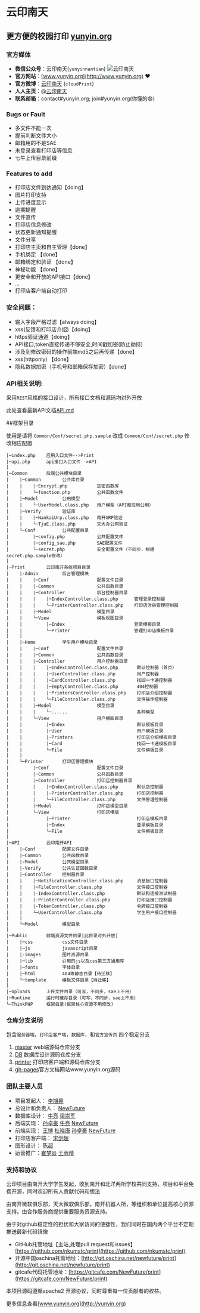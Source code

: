 云印南天
=================
更方便的校园打印 [yunyin.org](http://yunyin.org)
-------------------------

### 官方媒体

+ **微信公众号**：云印南天(`yunyinnantian`) ![云印南天](http://www.yunyin.org/assets/image/weixin_qrcode.png)
+ **官方网站**：[www.yunyin.org](http://www.yunyin.org) :heart:
+ **官方微博**：[云印南天](http://weibo.com/cloudPrint) (`cloudPrint`)
+ **人人主页**：@[云印南天](http://page.renren.com/602117408)
+ **联系邮箱**：contact#yunyin.org; join#yunyin.org(你懂的:smile:)

### Bugs or Fault
* 多文件不能一次
* 提前判断文件大小
* 邮箱用的不是SAE
* 未登录查看打印店等信息
* 七牛上传目录前缀

### Features to add
* 打印店文件到达通知【doing】
* 图片打印支持
* 上传进度显示
* 逾期提醒
* 文件直传
* 打印店信息修改
* 状态更新通知提醒
* 文件分享
* 打印店主页和自主管理【done】
* 手机绑定 【done】
* 邮箱绑定和验证 【done】
* 神秘功能 【done】
* 更安全和开放的API接口【done】
* ...
* 打印店客户端自动打印

### 安全问题：
* 输入字段严格过滤【always doing】
* xss(反馈和打印店介绍)【doing】
* https验证通道【doing】
* API接口,token直接传递不够安全,时间戳加密(防止劫持)
* 涉及到修改密码的操作前端md5之后再传递【done】
* xss(httponly) 【done】
* 隐私数据加密（手机号和邮箱保存加密）【done】

### API相关说明:
采用`REST`风格的接口设计，所有接口文档和源码均对外开放

此处查看最新API文档[API.md](https://github.com/nkumstc/print/blob/master/API.md)


##框架目录

使用是请将 `Common/Conf/secret.php.sample` 改成 `Common/Conf/secret.php` 修改相应配置

>
```
|─index.php    应用入口文件-->Print
|─api.php      api接口入口文件-->API
|
|─Common       后端公共模块目录
|    |─Common        公共库目录
|    |    |─Encrypt.php           加密函数库
|    |    └─function.php          公共函数文件
|    |─Model         公用模型
|    |    └─UserModel.class.php   用户模型（API和应用公用）
|    |─Verify        验证库
|    |    |─NankaiUrp.class.php   南开URP验证
|    |    └─TjuE.class.php        天大办公网验证
|    └─Conf          公共配置目录
|         |─config.php            公共配置文件
|         |─config_sae.php        SAE配置文件
|         └─secret.php            安全配置文件（不同步，根据secret.php.sample修改）
|
|─Print        云印南开系统项目目录
|    |-Admin         后台管理模块
|    |    |─Conf                  配置文件目录
|    |    |─Common                公共函数目录
|    |    |─Controller            后台控制器目录
|    |    |    |─IndexController.class.php      管理登录控制器
|    |    |    └─PrinterController.class.php    打印店注册管理控制器
|    |    |─Model                 模型目录
|    |    └─View                  模板视图目录
|    |         |─Index                          登录模板目录
|    |         └─Printer                        管理打印店模板目录
|    | 
|    |─Home          学生用户模块目录
|    |    |─Conf                  配置文件目录
|    |    |─Common                公共函数目录
|    |    |─Controller            用户控制器目录
|    |    |    |─IndexController.class.php       默认控制器（首页）
|    |    |    |─UserController.class.php        用户控制器
|    |    |    |─CardController.class.php        找回一卡通控制器
|    |    |    |─EmptyController.class.php       404控制器
|    |    |    |─PrintersController.class.php    打印店介绍控制器
|    |    |    └─FileController.class.php        文件操作控制器
|    |    |─Model                 模型目录
|    |    |    └─......                          各种模型
|    |    └─View                  用户模版目录
|    |         |─Index                           默认模板目录
|    |         |─User                            用户模板目录
|    |         |─Printers                        打印店介绍模板目录
|    |         |─Card                            找回一卡通模板目录
|    |         └─File                            文件模板目录
|    |
|    └─Printer       打印店管理模块
|         |─Conf                  配置文件目录
|         |─Common                公共函数目录
|         |─Controller            打印店控制器目录
|         |    |─IndexController.class.php       默认店控制器
|         |    |─PrinterController.class.php     打印店控制器
|         |    └─FileController.class.php        文件管理控制器
|         |─Model                 打印店模型目录
|         └─View                  打印店模版
|              |─Printer                         打印店模板目录
|              |─Index                           登录模板目录
|              └─File                            文件模板目录
|
|─API          云印南开API
|    |─Conf          配置文件目录
|    |─Common        公共函数目录
|    |-Model         公共模型目录
|    |-Verify        公共认证函数目录
|    |─Controller    控制器目录
|    |    |─NotificationController.class.php     消息接口控制器
|    |    |─FileController.class.php             文件接口控制器
|    |    |-IndexController.class.php            默认和连接测试制器
|    |    |-PrinterController.class.php          打印店接口控制器
|    |    |-TokenController.class.php            令牌接口控制器
|    |    └─UserController.class.php             学生用户接口控制器
|    |    
|    └─Model         模型目录
|
|─Public       前端资源文件目录[此目录对外开放]
|    |─css           css文件目录
|    |─js            javascript目录
|    |-images        图片资源目录
|    |─lib           引用的js以及css第三方通用库
|    |─fonts         字体目录
|    |─html          404等静态目录【待迁移】
|    └─template      模板文件目录【待迁移】 
|
|─Uploads      上传文件目录（可写，不同步，sae上不用）
|─Runtime      运行时缓存目录（可写，不同步，sae上不用）
└─ThinkPHP     框架目录(框架核心资源不用修改)
```
>>


### 仓库分支说明

包含`服务器端`，`打印店客户端`，`数据库`，和`官方宣传页` 四个稳定分支

1. [master](https://github.com/nkumstc/print/tree/master) web端源码仓库分支
2. [DB](https://github.com/nkumstc/print/tree/DB)     数据库设计源码仓库分支
3. [printer](https://github.com/nkumstc/print/tree/printer) 打印店客户端和源码仓库分支
4. [gh-pages](https://github.com/nkumstc/print/tree/gh-pages)官方文档网站www.yunyin.org源码


### 团队主要人员
* 项目发起人： [李旭昇](https://github.com/jeffli678)
* 总设计和负责人： [NewFuture](https://github.com/New-Future)
* 数据库设计： [牛亮](https://github.com/wangxiaodiu) [梁崇军](https://github.com/inankai)
* 后端实现： [孙卓豪](https://github.com/605527108) [牛亮](https://github.com/wangxiaodiu) [NewFuture](https://github.com/New-Future)
* 前端实现： [王博](https://github.com/LimitW)  [杜晓唐](https://github.com/acDante) [孙卓豪](https://github.com/605527108) [NewFuture](https://github.com/New-Future)
* 打印店客户端： [宋剑超](https://github.com/NKsjc)
* 图形设计： [陈超](#)
* 运营推广：[崔梦焱](#) [王雨晴](#)

### 支持和协议

云印项目由南开大学学生发起，收到南开和北洋两所学校共同支持，项目和平台免费开源，同时欢迎所有人贡献代码和想法

由南开微软俱乐部，天大微软俱乐部，南开机器人所，等组织和单位提高核心资源支持。由合作服务商提供重要服务资源支持。

由于对github稳定性的担忧和大家访问的便捷性，我们同时在国内两个平台不定期推送最新代码镜像

* GitHub托管地址【主站,处理pull request和issues】[https://github.com/nkumstc/print](https://github.com/nkumstc/print)
* 开源中国oschina托管地址：[http://git.oschina.net/newfuture/print](http://git.oschina.net/newfuture/print)
* gitcafe代码托管地址：[https://gitcafe.com/NewFuture/print](https://gitcafe.com/NewFuture/print)

本项目源码遵循apache2 开源协议，同时尊重每一位贡献者的权益。

更多信息查看[www.yunyin.org](http://yunyin.org)
